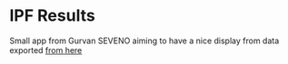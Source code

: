 # IPF Results

Small app from Gurvan SEVENO aiming to have a nice display from data exported [from here](https://openpowerlifting.gitlab.io/opl-csv/bulk-csv.html)